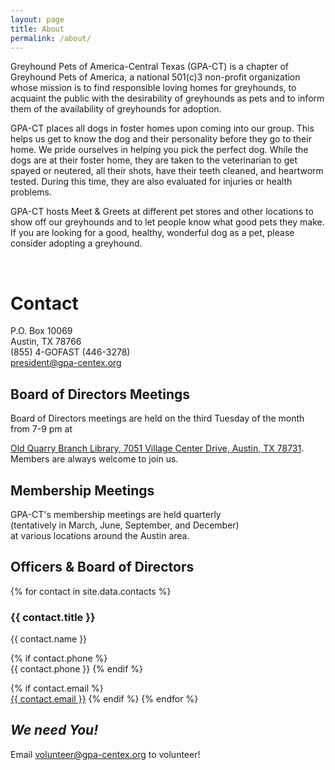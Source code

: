 ```yaml
---
layout: page
title: About
permalink: /about/
---
```


Greyhound Pets of America-Central Texas (GPA-CT) is a chapter of Greyhound Pets of America, a national 501(c)3
non-profit organization whose mission is to find responsible loving homes for greyhounds, to acquaint the public with
the desirability of greyhounds as pets and to inform them of the availability of greyhounds for adoption.

GPA-CT places all dogs in foster homes upon coming into our group.  This helps us get to know the dog and their
personality before they go to their home.  We pride ourselves in helping you pick the perfect dog.  While the dogs are at
their foster home, they are taken to the veterinarian to get spayed or neutered, all their shots, have their teeth
cleaned, and heartworm tested.  During this time, they are also evaluated for injuries or health problems.

GPA-CT hosts Meet & Greets at different pet stores and other locations to show off our greyhounds and to let people know
what good pets they make.  If you are looking for a good, healthy, wonderful dog as a pet, please consider adopting a
greyhound.

<br>
<div class="text-center">

<h1>Contact</h1>

P.O. Box 10069
<br>
Austin, TX 78766
<br>
(855) 4-GOFAST (446-3278)
<br>
<a href="mailto:president@gpa-centex.org">president@gpa-centex.org</a>

<h2>Board of Directors Meetings</h2>

Board of Directors meetings are held on the third Tuesday of the month from 7-9 pm at
<p>
<a href="http://goo.gl/oV0yar">Old Quarry Branch Library, 7051 Village Center Drive, Austin, TX  78731</a>.
<br>Members are always welcome to join us.

<h2>Membership Meetings</h2>

GPA-CT's membership meetings are held quarterly
<br>(tentatively in March, June, September, and December)
<br>at various locations around the Austin area.

<h2>Officers & Board of Directors</h2>

{% for contact in site.data.contacts %}
<h3>{{ contact.title }}</h3>

{{ contact.name }}

{% if contact.phone %}
<br>
{{ contact.phone }}
{% endif %}

{% if contact.email %}
<br>
<a href="mailto:{{ contact.email }}">{{ contact.email }}</a>
{% endif %}
{% endfor %}

<p>
<h2><i>We need You!</i></h2>
Email <a href="mailto:volunteer@gpa-centex.org">volunteer@gpa-centex.org</a> to volunteer!
